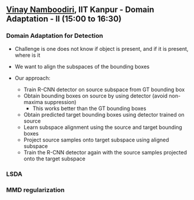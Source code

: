 
## [Vinay Namboodiri](https://www.cse.iitk.ac.in/users/vinaypn/), IIT Kanpur - Domain Adaptation - II (15:00 to 16:30)

### Domain Adaptation for Detection

- Challenge is one does not know if object is present, and if it is present, where is it

- We want to align the subspaces of the bounding boxes

- Our approach:
    - Train R-CNN detector on source subspace from GT bounding box
    - Obtain bounding boxes on source by using detector (avoid non-maxima suppression)
        - This works better than the GT bounding boxes
    - Obtain predicted target bounding boxes using detector trained on source
    - Learn subspace alignment using the source and target bounding boxes
    - Project source samples onto target subspace using aligned subspace
    - Train the R-CNN detector again with the source samples projected onto the target subspace

### LSDA

### MMD regularization

